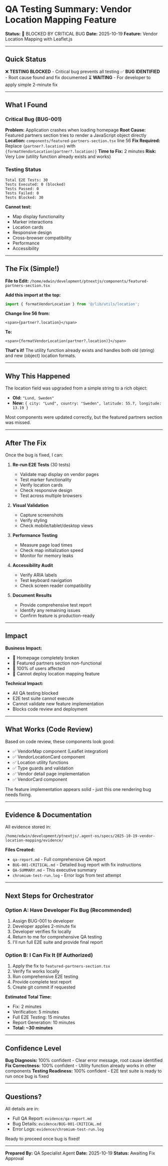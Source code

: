 # QA Testing Summary: Vendor Location Mapping Feature

**Status:** 🔴 BLOCKED BY CRITICAL BUG
**Date:** 2025-10-19
**Feature:** Vendor Location Mapping with Leaflet.js

---

## Quick Status

❌ **TESTING BLOCKED** - Critical bug prevents all testing
✅ **BUG IDENTIFIED** - Root cause found and fix documented
⏳ **WAITING** - For developer to apply simple 2-minute fix

---

## What I Found

### Critical Bug (BUG-001)

**Problem:** Application crashes when loading homepage
**Root Cause:** Featured partners section tries to render a JavaScript object directly
**Location:** `components/featured-partners-section.tsx` line 56
**Fix Required:** Replace `{partner?.location}` with `{formatVendorLocation(partner?.location)}`
**Time to Fix:** 2 minutes
**Risk:** Very Low (utility function already exists and works)

### Testing Status

```
Total E2E Tests: 30
Tests Executed: 0 (blocked)
Tests Passed: 0
Tests Failed: 0
Tests Blocked: 30
```

**Cannot test:**
- Map display functionality
- Marker interactions
- Location cards
- Responsive design
- Cross-browser compatibility
- Performance
- Accessibility

---

## The Fix (Simple!)

**File to Edit:** `/home/edwin/development/ptnextjs/components/featured-partners-section.tsx`

**Add this import at the top:**
```typescript
import { formatVendorLocation } from '@/lib/utils/location';
```

**Change line 56 from:**
```tsx
<span>{partner?.location}</span>
```

**To:**
```tsx
<span>{formatVendorLocation(partner?.location)}</span>
```

**That's it!** The utility function already exists and handles both old (string) and new (object) location formats.

---

## Why This Happened

The location field was upgraded from a simple string to a rich object:
- **Old:** `"Lund, Sweden"`
- **New:** `{ city: "Lund", country: "Sweden", latitude: 55.7, longitude: 13.19 }`

Most components were updated correctly, but the featured partners section was missed.

---

## After The Fix

Once the bug is fixed, I can:

1. **Re-run E2E Tests** (30 tests)
   - Validate map display on vendor pages
   - Test marker functionality
   - Verify location cards
   - Check responsive design
   - Test across multiple browsers

2. **Visual Validation**
   - Capture screenshots
   - Verify styling
   - Check mobile/tablet/desktop views

3. **Performance Testing**
   - Measure page load times
   - Check map initialization speed
   - Monitor for memory leaks

4. **Accessibility Audit**
   - Verify ARIA labels
   - Test keyboard navigation
   - Check screen reader compatibility

5. **Document Results**
   - Provide comprehensive test report
   - Identify any remaining issues
   - Confirm feature is production-ready

---

## Impact

**Business Impact:**
- 🔴 Homepage completely broken
- 🔴 Featured partners section non-functional
- 🔴 100% of users affected
- 🔴 Cannot deploy location mapping feature

**Technical Impact:**
- All QA testing blocked
- E2E test suite cannot execute
- Cannot validate new feature implementation
- Blocks code review and deployment

---

## What Works (Code Review)

Based on code review, these components look good:
- ✅ VendorMap component (Leaflet integration)
- ✅ VendorLocationCard component
- ✅ Location utility functions
- ✅ Type guards and validation
- ✅ Vendor detail page implementation
- ✅ VendorCard component

The feature implementation appears solid - just this one rendering bug needs fixing.

---

## Evidence & Documentation

All evidence stored in:
```
/home/edwin/development/ptnextjs/.agent-os/specs/2025-10-19-vendor-location-mapping/evidence/
```

**Files Created:**
- `qa-report.md` - Full comprehensive QA report
- `BUG-001-CRITICAL.md` - Detailed bug report with fix instructions
- `QA-SUMMARY.md` - This executive summary
- `chromium-test-run.log` - Error logs from test attempt

---

## Next Steps for Orchestrator

### Option A: Have Developer Fix Bug (Recommended)
1. Assign BUG-001 to developer
2. Developer applies 2-minute fix
3. Developer verifies fix locally
4. Return to me for comprehensive QA testing
5. I'll run full E2E suite and provide final report

### Option B: I Can Fix It (If Authorized)
1. Apply the fix to `featured-partners-section.tsx`
2. Verify fix works locally
3. Run comprehensive E2E testing
4. Provide complete test report
5. Create git commit if requested

**Estimated Total Time:**
- Fix: 2 minutes
- Verification: 5 minutes
- Full E2E Testing: 15 minutes
- Report Generation: 10 minutes
- **Total: ~30 minutes**

---

## Confidence Level

**Bug Diagnosis:** 100% confident - Clear error message, root cause identified
**Fix Correctness:** 100% confident - Utility function already works in other components
**Testing Readiness:** 100% confident - E2E test suite is ready to run once bug is fixed

---

## Questions?

All details are in:
- Full QA Report: `evidence/qa-report.md`
- Bug Details: `evidence/BUG-001-CRITICAL.md`
- Error Logs: `evidence/chromium-test-run.log`

Ready to proceed once bug is fixed!

---

**Prepared By:** QA Specialist Agent
**Date:** 2025-10-19
**Status:** Awaiting Fix Approval
